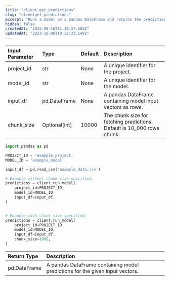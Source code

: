 ```yaml
---
title: "client.get_predictions"
slug: "clientget_predictions"
excerpt: "Runs a model on a pandas DataFrame and returns the predictions."
hidden: false
createdAt: "2023-08-16T11:19:57.582Z"
updatedAt: "2023-10-06T19:22:23.149Z"
---
```

| Input Parameter | Type          | Default | Description                                                            |
| :-------------- | :------------ | :------ | :--------------------------------------------------------------------- |
| project_id      | str           | None    | A unique identifier for the project.                                   |
| model_id        | str           | None    | A unique identifier for the model.                                     |
| input_df        | pd.DataFrame  | None    | A pandas DataFrame containing model input vectors as rows.             |
| chunk_size      | Optional[int] | 10000   | The chunk size for fetching predictions. Default is 10_000 rows chunk. |

```python Usage
import pandas as pd

PROJECT_ID = 'example_project'
MODEL_ID = 'example_model'

input_df = pd.read_csv('example_data.csv')

# Example without chunk size specified:
predictions = client.run_model(
    project_id=PROJECT_ID,
    model_id=MODEL_ID,
    input_df=input_df,
)


# Example with chunk size specified:
predictions = client.run_model(
    project_id=PROJECT_ID,
    model_id=MODEL_ID,
    input_df=input_df,
    chunk_size=1000,
)
```

| Return Type  | Description                                                                  |
| :----------- | :--------------------------------------------------------------------------- |
| pd.DataFrame | A pandas DataFrame containing model predictions for the given input vectors. |